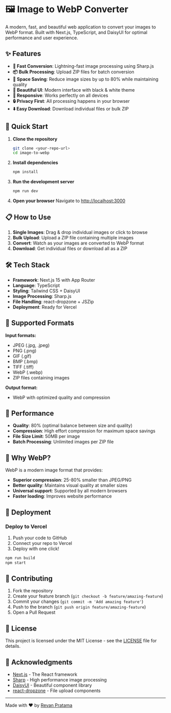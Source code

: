 # 🖼️ Image to WebP Converter

A modern, fast, and beautiful web application to convert your images to WebP format. Built with Next.js, TypeScript, and DaisyUI for optimal performance and user experience.

## ✨ Features

- **🚀 Fast Conversion**: Lightning-fast image processing using Sharp.js
- **📦 Bulk Processing**: Upload ZIP files for batch conversion
- **💾 Space Saving**: Reduce image sizes by up to 80% while maintaining quality
- **🎨 Beautiful UI**: Modern interface with black & white theme
- **📱 Responsive**: Works perfectly on all devices
- **🔒 Privacy First**: All processing happens in your browser
- **⬇️ Easy Download**: Download individual files or bulk ZIP

## 🚀 Quick Start

1. **Clone the repository**
   ```bash
   git clone <your-repo-url>
   cd image-to-webp
   ```

2. **Install dependencies**
   ```bash
   npm install
   ```

3. **Run the development server**
   ```bash
   npm run dev
   ```

4. **Open your browser**
   Navigate to [http://localhost:3000](http://localhost:3000)

## 📋 How to Use

1. **Single Images**: Drag & drop individual images or click to browse
2. **Bulk Upload**: Upload a ZIP file containing multiple images
3. **Convert**: Watch as your images are converted to WebP format
4. **Download**: Get individual files or download all as a ZIP

## 🛠️ Tech Stack

- **Framework**: Next.js 15 with App Router
- **Language**: TypeScript
- **Styling**: Tailwind CSS + DaisyUI
- **Image Processing**: Sharp.js
- **File Handling**: react-dropzone + JSZip
- **Deployment**: Ready for Vercel

## 📁 Supported Formats

**Input formats:**
- JPEG (.jpg, .jpeg)
- PNG (.png)
- GIF (.gif)
- BMP (.bmp)
- TIFF (.tiff)
- WebP (.webp)
- ZIP files containing images

**Output format:**
- WebP with optimized quality and compression

## 🎯 Performance

- **Quality**: 80% (optimal balance between size and quality)
- **Compression**: High effort compression for maximum space savings
- **File Size Limit**: 50MB per image
- **Batch Processing**: Unlimited images per ZIP file

## 🌟 Why WebP?

WebP is a modern image format that provides:
- **Superior compression**: 25-80% smaller than JPEG/PNG
- **Better quality**: Maintains visual quality at smaller sizes
- **Universal support**: Supported by all modern browsers
- **Faster loading**: Improves website performance

## 🚀 Deployment

### Deploy to Vercel

1. Push your code to GitHub
2. Connect your repo to Vercel
3. Deploy with one click!

```bash
npm run build
npm start
```

## 🤝 Contributing

1. Fork the repository
2. Create your feature branch (`git checkout -b feature/amazing-feature`)
3. Commit your changes (`git commit -m 'Add amazing feature'`)
4. Push to the branch (`git push origin feature/amazing-feature`)
5. Open a Pull Request

## 📝 License

This project is licensed under the MIT License - see the [LICENSE](LICENSE) file for details.

## 🙏 Acknowledgments

- [Next.js](https://nextjs.org/) - The React framework
- [Sharp](https://sharp.pixelplumbing.com/) - High performance image processing
- [DaisyUI](https://daisyui.com/) - Beautiful component library
- [react-dropzone](https://react-dropzone.js.org/) - File upload components

---

Made with ❤️ by [Revan Pratama](https://revanpratamas.com)
